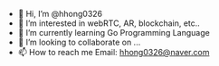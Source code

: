 - 👋 Hi, I’m @hhong0326
- 👀 I’m interested in webRTC, AR, blockchain, etc..
- 🌱 I’m currently learning Go Programming Language
- 💞️ I’m looking to collaborate on ...
- 📫 How to reach me 
      Email: hhong0326@naver.com

<!---
hhong0326/hhong0326 is a ✨ special ✨ repository because its `README.md` (this file) appears on your GitHub profile.
You can click the Preview link to take a look at your changes.
--->
